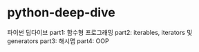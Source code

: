 # python-deep-dive
파이썬 딥다이브
part1: 함수형 프로그래밍
part2: iterables, iterators 및 generators
part3: 해시맵
part4: OOP
